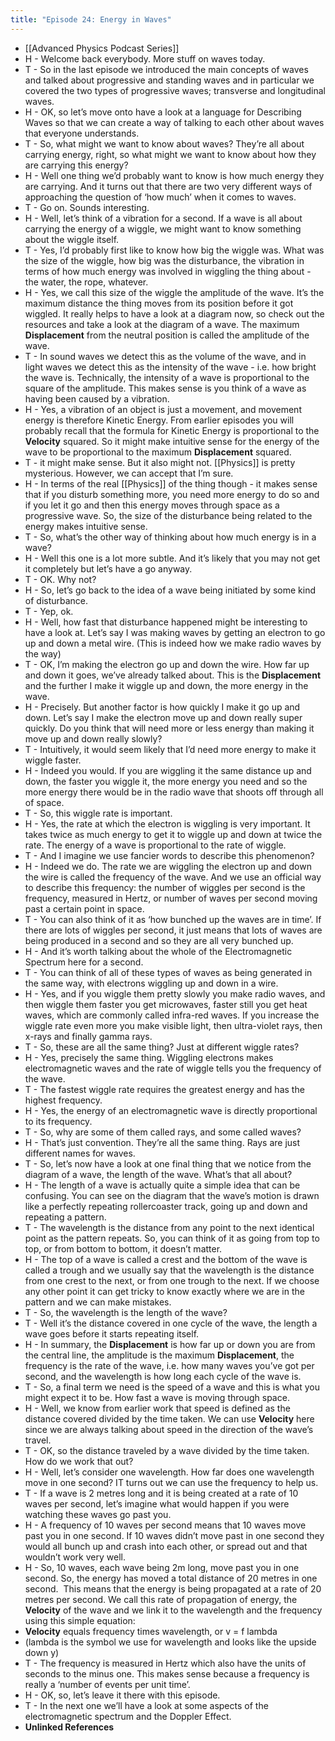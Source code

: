 ```yaml
---
title: "Episode 24: Energy in Waves"
---
```


- [[Advanced Physics Podcast Series]]<span id='WOQHl7N-H'/>
- H - Welcome back everybody. More stuff on waves today.<span id='gCRgPc71F'/>
- T - So in the last episode we introduced the main concepts of waves and talked about progressive and standing waves and in particular we covered the two types of progressive waves; transverse and longitudinal waves.<span id='jA5G2So0A'/>
- H - OK, so let’s move onto have a look at a language for Describing Waves so that we can create a way of talking to each other about waves that everyone understands.<span id='QOAl7d-ST'/>
- T - So, what might we want to know about waves? They’re all about carrying energy, right, so what might we want to know about how they are carrying this energy?<span id='LBJb6g8EF'/>
- H - Well one thing we’d probably want to know is how much energy they are carrying. And it turns out that there are two very different ways of approaching the question of ‘how much’ when it comes to waves.<span id='1Qp80wMlD'/>
- T - Go on. Sounds interesting.<span id='MD4yJlL0b'/>
- H - Well, let’s think of a vibration for a second. If a wave is all about carrying the energy of a wiggle, we might want to know something about the wiggle itself.<span id='4dUdd7XL7'/>
- T - Yes, I’d probably first like to know how big the wiggle was. What was the size of the wiggle, how big was the disturbance, the vibration in terms of how much energy was involved in wiggling the thing about - the water, the rope, whatever.<span id='an-zId9n1'/>
- H - Yes, we call this size of the wiggle the amplitude of the wave. It’s the maximum distance the thing moves from its position before it got wiggled. It really helps to have a look at a diagram now, so check out the resources and take a look at the diagram of a wave. The maximum **Displacement** from the neutral position is called the amplitude of the wave.<span id='iICv_ivKU'/>
- T - In sound waves we detect this as the volume of the wave, and in light waves we detect this as the intensity of the wave - i.e. how bright the wave is. Technically, the intensity of a wave is proportional to the square of the amplitude. This makes sense is you think of a wave as having been caused by a vibration.<span id='vmfhmlKkx'/>
- H - Yes, a vibration of an object is just a movement, and movement energy is therefore Kinetic Energy. From earlier episodes you will probably recall that the formula for Kinetic Energy is proportional to the **Velocity** squared. So it might make intuitive sense for the energy of the wave to be proportional to the maximum **Displacement** squared.<span id='GbCJ3H9sF'/>
- T - it might make sense. But it also might not. [[Physics]] is pretty mysterious. However, we can accept that I’m sure.<span id='XxSYnbsnK'/>
- H - In terms of the real [[Physics]] of the thing though - it makes sense that if you disturb something more, you need more energy to do so and if you let it go and then this energy moves through space as a progressive wave. So, the size of the disturbance being related to the energy makes intuitive sense.<span id='DW4pf0kNb'/>
- T - So, what’s the other way of thinking about how much energy is in a wave?<span id='4xKcxe3zi'/>
- H - Well this one is a lot more subtle. And it’s likely that you may not get it completely but let’s have a go anyway.<span id='UnzmY41cW'/>
- T - OK. Why not?<span id='xH3cw7-1Z'/>
- H - So, let’s go back to the idea of a wave being initiated by some kind of disturbance.<span id='o5sGwAMcR'/>
- T - Yep, ok.<span id='3jyaBAp33'/>
- H - Well, how fast that disturbance happened might be interesting to have a look at. Let’s say I was making waves by getting an electron to go up and down a metal wire. (This is indeed how we make radio waves by the way)<span id='WxomV4HrS'/>
- T - OK, I’m making the electron go up and down the wire. How far up and down it goes, we’ve already talked about. This is the **Displacement** and the further I make it wiggle up and down, the more energy in the wave.<span id='ghN0KirJ8'/>
- H - Precisely. But another factor is how quickly I make it go up and down. Let’s say I make the electron move up and down really super quickly. Do you think that will need more or less energy than making it move up and down really slowly?<span id='PpgPDINuB'/>
- T - Intuitively, it would seem likely that I’d need more energy to make it wiggle faster.<span id='Assz0tLW0'/>
- H - Indeed you would. If you are wiggling it the same distance up and down, the faster you wiggle it, the more energy you need and so the more energy there would be in the radio wave that shoots off through all of space.<span id='UVG6JUzvo'/>
- T - So, this wiggle rate is important.<span id='-Kvr70v80'/>
- H - Yes, the rate at which the electron is wiggling is very important. It takes twice as much energy to get it to wiggle up and down at twice the rate. The energy of a wave is proportional to the rate of wiggle.<span id='Jv_KYnBZ4'/>
- T - And I imagine we use fancier words to describe this phenomenon?<span id='dY2cC1u1v'/>
- H - Indeed we do. The rate we are wiggling the electron up and down the wire is called the frequency of the wave. And we use an official way to describe this frequency: the number of wiggles per second is the frequency, measured in Hertz, or number of waves per second moving past a certain point in space.<span id='9G_2dJH14'/>
- T - You can also think of it as ‘how bunched up the waves are in time’. If there are lots of wiggles per second, it just means that lots of waves are being produced in a second and so they are all very bunched up.<span id='Yh1MUdtaE'/>
- H - And it’s worth talking about the whole of the Electromagnetic Spectrum here for a second.<span id='Itkk-bhji'/>
- T - You can think of all of these types of waves as being generated in the same way, with electrons wiggling up and down in a wire.<span id='5NZZQjzW9'/>
- H - Yes, and if you wiggle them pretty slowly you make radio waves, and then wiggle them faster you get microwaves, faster still you get heat waves, which are commonly called infra-red waves. If you increase the wiggle rate even more you make visible light, then ultra-violet rays, then x-rays and finally gamma rays.<span id='aUprZdh-L'/>
- T - So, these are all the same thing? Just at different wiggle rates?<span id='iqmPjZUCi'/>
- H - Yes, precisely the same thing. Wiggling electrons makes electromagnetic waves and the rate of wiggle tells you the frequency of the wave.<span id='kduDZq1Ot'/>
- T - The fastest wiggle rate requires the greatest energy and has the highest frequency.<span id='OJGWbwilG'/>
- H - Yes, the energy of an electromagnetic wave is directly proportional to its frequency.<span id='3X8acFNmv'/>
- T - So, why are some of them called rays, and some called waves?<span id='YlzY1oQb4'/>
- H - That’s just convention. They’re all the same thing. Rays are just different names for waves.<span id='xxlsMKD84'/>
- T - So, let’s now have a look at one final thing that we notice from the diagram of a wave, the length of the wave. What’s that all about?<span id='2sDImJZNP'/>
- H - The length of a wave is actually quite a simple idea that can be confusing. You can see on the diagram that the wave’s motion is drawn like a perfectly repeating rollercoaster track, going up and down and repeating a pattern.<span id='fBiA0yHzm'/>
- T - The wavelength is the distance from any point to the next identical point as the pattern repeats. So, you can think of it as going from top to top, or from bottom to bottom, it doesn’t matter.<span id='LgzuP6Ieg'/>
- H - The top of a wave is called a crest and the bottom of the wave is called a trough and we usually say that the wavelength is the distance from one crest to the next, or from one trough to the next. If we choose any other point it can get tricky to know exactly where we are in the pattern and we can make mistakes.<span id='0eqUniyOx'/>
- T - So, the wavelength is the length of the wave?<span id='SyIa0Xl_y'/>
- T - Well it’s the distance covered in one cycle of the wave, the length a wave goes before it starts repeating itself.<span id='QUKgbHMWI'/>
- H - In summary, the **Displacement** is how far up or down you are from the central line, the amplitude is the maximum **Displacement**, the frequency is the rate of the wave, i.e. how many waves you’ve got per second, and the wavelength is how long each cycle of the wave is.<span id='xnWi3LZiU'/>
- T - So, a final term we need is the speed of a wave and this is what you might expect it to be. How fast a wave is moving through space.<span id='rJgfxasYF'/>
- H - Well, we know from earlier work that speed is defined as the distance covered divided by the time taken. We can use **Velocity** here since we are always talking about speed in the direction of the wave’s travel.<span id='Bfs2YE96N'/>
- T - OK, so the distance traveled by a wave divided by the time taken. How do we work that out?<span id='wI5n4u1b6'/>
- H - Well, let’s consider one wavelength. How far does one wavelength move in one second? IT turns out we can use the frequency to help us.<span id='WacqBnG1-'/>
- T - If a wave is 2 metres long and it is being created at a rate of 10 waves per second, let’s imagine what would happen if you were watching these waves go past you.<span id='FoWIQQc7a'/>
- H - A frequency of 10 waves per second means that 10 waves move past you in one second. If 10 waves didn’t move past in one second they would all bunch up and crash into each other, or spread out and that wouldn’t work very well.<span id='1SBy7yczQ'/>
- H - So, 10 waves, each wave being 2m long, move past you in one second. So, the energy has moved a total distance of 20 metres in one second.  This means that the energy is being propagated at a rate of 20 metres per second. We call this rate of propagation of energy, the **Velocity** of the wave and we link it to the wavelength and the frequency using this simple equation:<span id='WbI9Ib2Z5'/>
- **Velocity** equals frequency times wavelength, or v = f lambda<span id='QXPmveTqD'/>
- (lambda is the symbol we use for wavelength and looks like the upside down y)<span id='hIlquh5Ox'/>
- T - The frequency is measured in Hertz which also have the units of seconds to the minus one. This makes sense because a frequency is really a ‘number of events per unit time’.<span id='oZTtj3ag-'/>
- H - OK, so, let’s leave it there with this episode.<span id='89H2LAcJr'/>
- T - In the next one we’ll have a look at some aspects of the electromagnetic spectrum and the Doppler Effect.<span id='8GKZ2RjrT'/>
- **Unlinked References**<span id='EVQXoYKwD'/>
